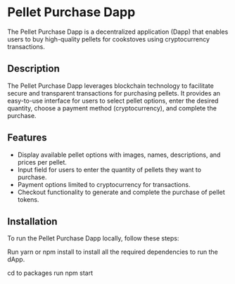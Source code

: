 # Pellet Purchase Dapp

The Pellet Purchase Dapp is a decentralized application (Dapp) that enables users to buy high-quality pellets for cookstoves using cryptocurrency transactions.

## Description

The Pellet Purchase Dapp leverages blockchain technology to facilitate secure and transparent transactions for purchasing pellets. It provides an easy-to-use interface for users to select pellet options, enter the desired quantity, choose a payment method (cryptocurrency), and complete the purchase.

## Features

- Display available pellet options with images, names, descriptions, and prices per pellet.
- Input field for users to enter the quantity of pellets they want to purchase.
- Payment options limited to cryptocurrency for transactions.
- Checkout functionality to generate and complete the purchase of pellet tokens.

## Installation

To run the Pellet Purchase Dapp locally, follow these steps:


Run yarn or npm install to install all the required dependencies to run the dApp.

cd to packages
run npm start
